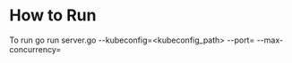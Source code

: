 # How to Run
To run go run server.go --kubeconfig=<kubeconfig_path> --port=<port> --max-concurrency=<concurrency>

